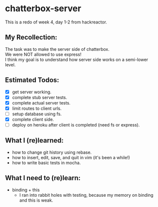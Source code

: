 # chatterbox-server
This is a redo of week 4, day 1-2 from hackreactor.

## My Recollection:
The task was to make the server side of chatterbox.  
We were NOT allowed to use express!  
I think my goal is to understand how server side works on a semi-lower level.

## Estimated Todos:
- [x] get server working.
- [x] complete stub server tests.
- [x] complete actual server tests.
- [x] limit routes to client urls.
- [ ] setup database using fs.
- [x] complete client side.
- [ ] deploy on heroku after client is completed (need fs or express).

## What I (re)learned:
- how to change git history using rebase.
- how to insert, edit, save, and quit in vim (it's been a while!)
- how to write basic tests in mocha.

## What I need to (re)learn:
- binding + this
  - I ran into rabbit holes with testing, because my memory on binding and this is weak.
